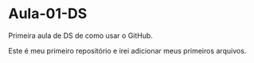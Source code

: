 # Aula-01-DS
Primeira aula de DS de como usar o GitHub.

Este é meu primeiro repositório e irei adicionar meus primeiros arquivos.
